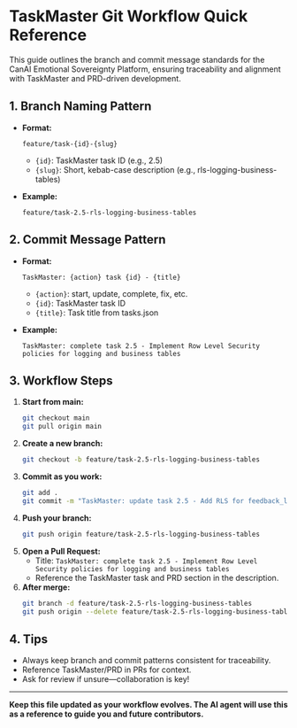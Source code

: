 # TaskMaster Git Workflow Quick Reference

This guide outlines the branch and commit message standards for the CanAI Emotional Sovereignty
Platform, ensuring traceability and alignment with TaskMaster and PRD-driven development.

## 1. Branch Naming Pattern

- **Format:**

  ```
  feature/task-{id}-{slug}
  ```

  - `{id}`: TaskMaster task ID (e.g., 2.5)
  - `{slug}`: Short, kebab-case description (e.g., rls-logging-business-tables)

- **Example:**
  ```
  feature/task-2.5-rls-logging-business-tables
  ```

## 2. Commit Message Pattern

- **Format:**

  ```
  TaskMaster: {action} task {id} - {title}
  ```

  - `{action}`: start, update, complete, fix, etc.
  - `{id}`: TaskMaster task ID
  - `{title}`: Task title from tasks.json

- **Example:**
  ```
  TaskMaster: complete task 2.5 - Implement Row Level Security policies for logging and business tables
  ```

## 3. Workflow Steps

1. **Start from main:**
   ```bash
   git checkout main
   git pull origin main
   ```
2. **Create a new branch:**
   ```bash
   git checkout -b feature/task-2.5-rls-logging-business-tables
   ```
3. **Commit as you work:**
   ```bash
   git add .
   git commit -m "TaskMaster: update task 2.5 - Add RLS for feedback_logs"
   ```
4. **Push your branch:**
   ```bash
   git push origin feature/task-2.5-rls-logging-business-tables
   ```
5. **Open a Pull Request:**
   - Title:
     `TaskMaster: complete task 2.5 - Implement Row Level Security policies for logging and business tables`
   - Reference the TaskMaster task and PRD section in the description.
6. **After merge:**
   ```bash
   git branch -d feature/task-2.5-rls-logging-business-tables
   git push origin --delete feature/task-2.5-rls-logging-business-tables
   ```

## 4. Tips

- Always keep branch and commit patterns consistent for traceability.
- Reference TaskMaster/PRD in PRs for context.
- Ask for review if unsure—collaboration is key!

---

**Keep this file updated as your workflow evolves. The AI agent will use this as a reference to
guide you and future contributors.**


